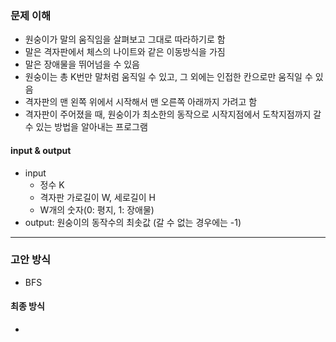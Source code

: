 ### 문제 이해
- 원숭이가 말의 움직임을 살펴보고 그대로 따라하기로 함
- 말은 격자판에서 체스의 나이트와 같은 이동방식을 가짐
- 말은 장애물을 뛰어넘을 수 있음
- 원숭이는 총 K번만 말처럼 움직일 수 있고, 그 외에는 인접한 칸으로만 움직일 수 있음
- 격자판의 맨 왼쪽 위에서 시작해서 맨 오른쪽 아래까지 가려고 함
- 격자판이 주어졌을 때, 원숭이가 최소한의 동작으로 시작지점에서 도착지점까지 갈 수 있는 방법을 알아내는 프로그램
#### input & output
- input
    - 정수 K
    - 격자판 가로길이 W, 세로길이 H
    - W개의 숫자(0: 평지, 1: 장애물)
- output: 원숭이의 동작수의 최솟값 (갈 수 없는 경우에는 -1)
---
### 고안 방식
- BFS
#### 최종 방식
-